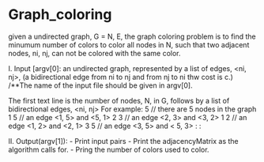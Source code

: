 # Graph_coloring
given a undirected graph, G = N, E,  the graph coloring problem is to find the minumum number of colors to color all nodes in N,  such that two adjacent nodes, ni, nj, can not be colored with the same color.  

I.  Input [argv[0]: an undirected graph, represented by a list of edges, <ni, nj>, 
   (a bidirectional edge from ni to nj and from nj to ni thw cost is c.)  
/**The name of the input file should be given in argv[0].

The first text line is the number of nodes, N, in G, follows by a list of bidirectional edges, <ni, nj>
	For example:
		5	// there are 5 nodes in the graph 
		1  5  // an edge <1, 5> and <5, 1>
    		2  3  // an edge <2, 3> and <3, 2>
     		1  2  // an edge <1, 2> and <2, 1>
		3  5  // an edge <3, 5> and < 5, 3>
		:
		:
 	
II. Output(argv[1]):
           - Print input pairs
		- Print the adjacencyMatrix as the algorithm calls for.
		- Pring the number of colors used to color. 

